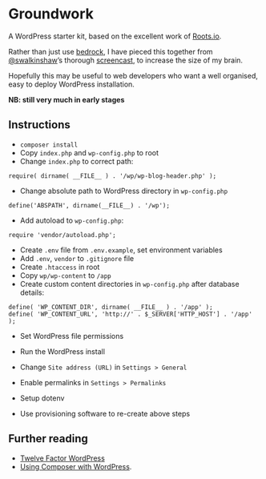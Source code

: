 # Groundwork

A WordPress starter kit, based on the excellent work of [Roots.io]. 

Rather than just use [bedrock], I have pieced this together from [@swalkinshaw]’s thorough [screencast], to increase the size of my brain.

Hopefully this may be useful to web developers who want a well organised, easy to deploy WordPress installation.

**NB: still very much in early stages**

## Instructions

* `composer install`
* Copy `index.php` and `wp-config.php` to root
* Change `index.php` to correct path:
```
require( dirname( __FILE__ ) . '/wp/wp-blog-header.php' );
```
* Change absolute path to WordPress directory in `wp-config.php`
```
define('ABSPATH', dirname(__FILE__) . '/wp');
```
* Add autoload to `wp-config.php`:
```
require 'vendor/autoload.php';
```
* Create `.env` file from `.env.example`, set environment variables
* Add `.env`, `vendor` to `.gitignore` file
* Create `.htaccess` in root
* Copy `wp/wp-content` to `/app`
* Create custom content directories in `wp-config.php` after database details:
```
define( 'WP_CONTENT_DIR', dirname( __FILE__ ) . '/app' );  
define( 'WP_CONTENT_URL', 'http://' . $_SERVER['HTTP_HOST'] . '/app' );
```
* Set WordPress file permissions
* Run the WordPress install
* Change `Site address (URL)` in `Settings > General`
* Enable permalinks in `Settings > Permalinks`


* Setup dotenv
* Use provisioning software to re-create above steps

## Further reading

* [Twelve Factor WordPress] 
* [Using Composer with WordPress].


[Roots.io]: http://roots.io/
[bedrock]: https://github.com/roots/bedrock
[Twelve Factor WordPress]: http://roots.io/twelve-factor-wordpress/
[screencast]: http://roots.io/screencasts/using-composer-with-wordpress/
[@swalkinshaw]: https://twitter.com/swalkinshaw
[Using Composer with WordPress]: http://roots.io/using-composer-with-wordpress/
